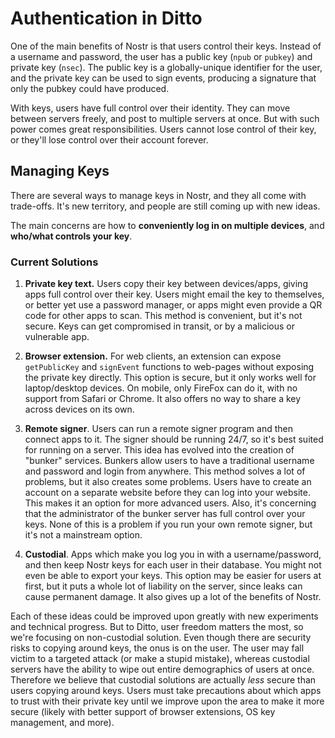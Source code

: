 # Authentication in Ditto

One of the main benefits of Nostr is that users control their keys. Instead of a username and password, the user has a public key (`npub` or `pubkey`) and private key (`nsec`). The public key is a globally-unique identifier for the user, and the private key can be used to sign events, producing a signature that only the pubkey could have produced.

With keys, users have full control over their identity. They can move between servers freely, and post to multiple servers at once. But with such power comes great responsibilities. Users cannot lose control of their key, or they'll lose control over their account forever.

## Managing Keys

There are several ways to manage keys in Nostr, and they all come with trade-offs. It's new territory, and people are still coming up with new ideas.

The main concerns are how to **conveniently log in on multiple devices**, and **who/what controls your key**.

### Current Solutions

1. **Private key text.** Users copy their key between devices/apps, giving apps full control over their key. Users might email the key to themselves, or better yet use a password manager, or apps might even provide a QR code for other apps to scan. This method is convenient, but it's not secure. Keys can get compromised in transit, or by a malicious or vulnerable app.

2. **Browser extension.** For web clients, an extension can expose `getPublicKey` and `signEvent` functions to web-pages without exposing the private key directly. This option is secure, but it only works well for laptop/desktop devices. On mobile, only FireFox can do it, with no support from Safari or Chrome. It also offers no way to share a key across devices on its own.

3. **Remote signer**. Users can run a remote signer program and then connect apps to it. The signer should be running 24/7, so it's best suited for running on a server. This idea has evolved into the creation of "bunker" services. Bunkers allow users to have a traditional username and password and login from anywhere. This method solves a lot of problems, but it also creates some problems. Users have to create an account on a separate website before they can log into your website. This makes it an option for more advanced users. Also, it's concerning that the administrator of the bunker server has full control over your keys. None of this is a problem if you run your own remote signer, but it's not a mainstream option.

4. **Custodial**. Apps which make you log you in with a username/password, and then keep Nostr keys for each user in their database. You might not even be able to export your keys. This option may be easier for users at first, but it puts a whole lot of liability on the server, since leaks can cause permanent damage. It also gives up a lot of the benefits of Nostr.

Each of these ideas could be improved upon greatly with new experiments and technical progress. But to Ditto, user freedom matters the most, so we're focusing on non-custodial solution. Even though there are security risks to copying around keys, the onus is on the user. The user may fall victim to a targeted attack (or make a stupid mistake), whereas custodial servers have the ability to wipe out entire demographics of users at once. Therefore we believe that custodial solutions are actually _less_ secure than users copying around keys. Users must take precautions about which apps to trust with their private key until we improve upon the area to make it more secure (likely with better support of browser extensions, OS key management, and more).